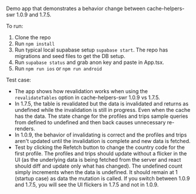 Demo app that demonstrates a behavior change between cache-helpers-swr 1.0.9 and 1.7.5.

To run:

1. Clone the repo
2. Run `npm install`
3. Run typical local supabase setup `supabase start`. The repo has migrations and seed files to get the DB setup.
4. Run `supabase status` and grab anon key and paste in App.tsx.
5. Run `npm run ios` or `npm run android`


Test case:

* The app shows how revalidation works when using the `revalidateTables` option in cache-helpers-swr 1.0.9 vs 1.7.5.
* In 1.7.5, the table is revalidated but the data is invalidated and returns as undefined while the invalidation is still in progress. Even when the cache has the data. The state change for the profiles and trips sample queries from defined to undefined and then back causes unnecessary re-renders.
* In 1.0.9, the behavior of invalidating is correct and the profiles and trips aren't updated until the invalidation is complete and new data is fetched.
* Test by clicking the Refetch button to change the country code for the first profile. The profiles and trips should update without a flicker in the UI (as the underlying data is being fetched from the server and react should diff and update only what has changed). The undefined count simply increments when the data is undefined. It should remain at 1 (startup case) as data the mutation is called. If you switch between 1.0.9 and 1.7.5, you will see the UI flickers in 1.7.5 and not in 1.0.9.